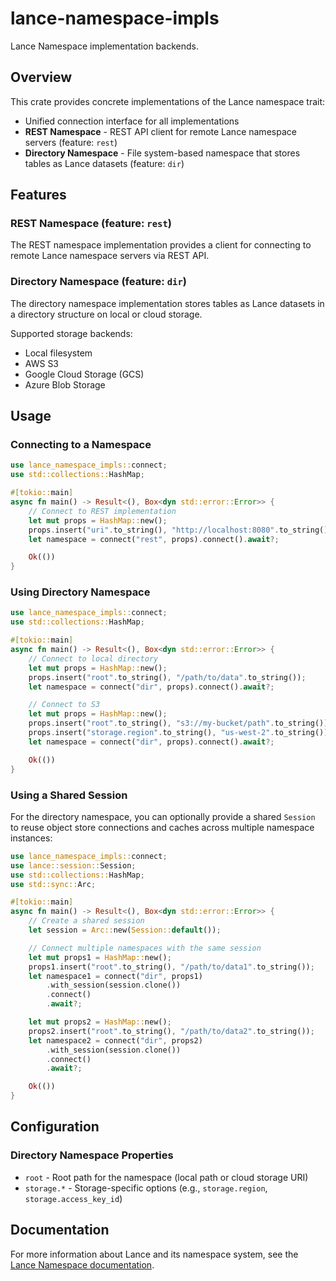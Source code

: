 # lance-namespace-impls

Lance Namespace implementation backends.

## Overview

This crate provides concrete implementations of the Lance namespace trait:

- Unified connection interface for all implementations
- **REST Namespace** - REST API client for remote Lance namespace servers (feature: `rest`)
- **Directory Namespace** - File system-based namespace that stores tables as Lance datasets (feature: `dir`)

## Features

### REST Namespace (feature: `rest`)

The REST namespace implementation provides a client for connecting to remote Lance namespace servers via REST API.

### Directory Namespace (feature: `dir`)

The directory namespace implementation stores tables as Lance datasets in a directory structure on local or cloud storage.

Supported storage backends:
- Local filesystem
- AWS S3
- Google Cloud Storage (GCS)
- Azure Blob Storage

## Usage

### Connecting to a Namespace

```rust
use lance_namespace_impls::connect;
use std::collections::HashMap;

#[tokio::main]
async fn main() -> Result<(), Box<dyn std::error::Error>> {
    // Connect to REST implementation
    let mut props = HashMap::new();
    props.insert("uri".to_string(), "http://localhost:8080".to_string());
    let namespace = connect("rest", props).connect().await?;

    Ok(())
}
```

### Using Directory Namespace

```rust
use lance_namespace_impls::connect;
use std::collections::HashMap;

#[tokio::main]
async fn main() -> Result<(), Box<dyn std::error::Error>> {
    // Connect to local directory
    let mut props = HashMap::new();
    props.insert("root".to_string(), "/path/to/data".to_string());
    let namespace = connect("dir", props).connect().await?;

    // Connect to S3
    let mut props = HashMap::new();
    props.insert("root".to_string(), "s3://my-bucket/path".to_string());
    props.insert("storage.region".to_string(), "us-west-2".to_string());
    let namespace = connect("dir", props).connect().await?;

    Ok(())
}
```

### Using a Shared Session

For the directory namespace, you can optionally provide a shared `Session` to reuse object store connections and caches across multiple namespace instances:

```rust
use lance_namespace_impls::connect;
use lance::session::Session;
use std::collections::HashMap;
use std::sync::Arc;

#[tokio::main]
async fn main() -> Result<(), Box<dyn std::error::Error>> {
    // Create a shared session
    let session = Arc::new(Session::default());

    // Connect multiple namespaces with the same session
    let mut props1 = HashMap::new();
    props1.insert("root".to_string(), "/path/to/data1".to_string());
    let namespace1 = connect("dir", props1)
        .with_session(session.clone())
        .connect()
        .await?;

    let mut props2 = HashMap::new();
    props2.insert("root".to_string(), "/path/to/data2".to_string());
    let namespace2 = connect("dir", props2)
        .with_session(session.clone())
        .connect()
        .await?;

    Ok(())
}
```

## Configuration

### Directory Namespace Properties

- `root` - Root path for the namespace (local path or cloud storage URI)
- `storage.*` - Storage-specific options (e.g., `storage.region`, `storage.access_key_id`)

## Documentation

For more information about Lance and its namespace system, see the [Lance Namespace documentation](https://lancedb.github.io/lance/format/namespace).

